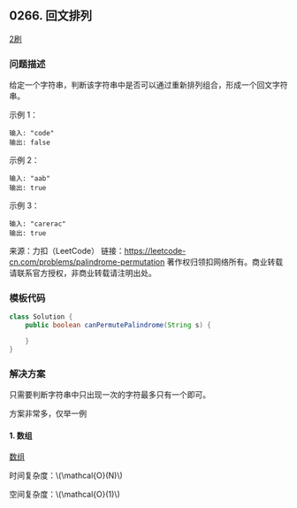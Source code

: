 ## 0266. 回文排列

<script src="https://cdn.bootcss.com/mathjax/2.7.7/MathJax.js?config=TeX-AMS-MML_HTMLorMML"></script>

[2刷](qu0266/solu/Solution.java)

### 问题描述

给定一个字符串，判断该字符串中是否可以通过重新排列组合，形成一个回文字符串。

示例 1：

```
输入: "code"
输出: false
```

示例 2：

```
输入: "aab"
输出: true
```

示例 3：

```
输入: "carerac"
输出: true
```

来源：力扣（LeetCode）
链接：https://leetcode-cn.com/problems/palindrome-permutation
著作权归领扣网络所有。商业转载请联系官方授权，非商业转载请注明出处。

### 模板代码

``` java
class Solution {
    public boolean canPermutePalindrome(String s) {

    }
}
```

### 解决方案

只需要判断字符串中只出现一次的字符最多只有一个即可。

方案非常多，仅举一例

#### 1. 数组

[数组](qu0266/solu1/Solution.java)

时间复杂度：\\(\mathcal{O}(N)\\)

空间复杂度：\\(\mathcal{O}(1)\\)
